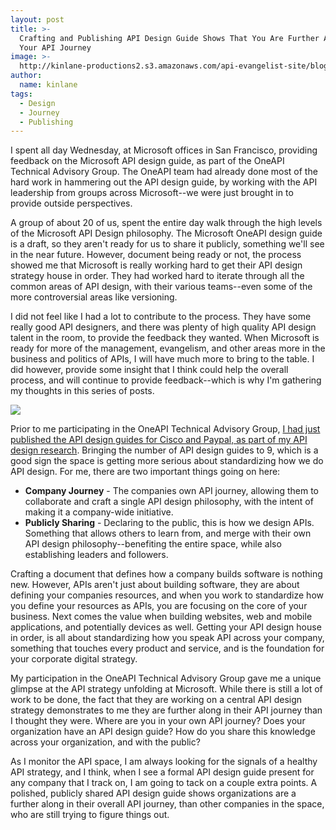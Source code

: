 ```yaml
---
layout: post
title: >-
  Crafting and Publishing API Design Guide Shows That You Are Further Along In
  Your API Journey
image: >-
  http://kinlane-productions2.s3.amazonaws.com/api-evangelist-site/blog/kin-lane-api-evangelist-microsoft.png
author:
  name: kinlane
tags:
  - Design
  - Journey
  - Publishing
---
```

I spent all day Wednesday, at Microsoft offices in San Francisco, providing feedback on the Microsoft API design guide, as part of the OneAPI Technical Advisory Group. The OneAPI team had already done most of the hard work in hammering out the API design guide, by working with the API leadership from groups across Microsoft--we were just brought in to provide outside perspectives.

A group of about 20 of us, spent the entire day walk through the high levels of the Microsoft API Design philosophy. The Microsoft OneAPI design guide is a draft, so they aren't ready for us to share it publicly, something we'll see in the near future. However, document being ready or not, the process showed me that Microsoft is really working hard to get their API design strategy house in order. They had worked hard to iterate through all the common areas of API design, with their various teams--even some of the more controversial areas like versioning.

I did not feel like I had a lot to contribute to the process. They have some really good API designers, and there was plenty of high quality API design talent in the room, to provide the feedback they wanted. When Microsoft is ready for more of the management, evangelism, and other areas more in the business and politics of APIs, I will have much more to bring to the table. I did however, provide some insight that I think could help the overall process, and will continue to provide feedback--which is why I'm gathering my thoughts in this series of posts.

![](http://kinlane-productions2.s3.amazonaws.com/api-evangelist-site/blog/api-design-guide.png)

Prior to me participating in the OneAPI Technical Advisory Group, [I had just published the API design guides for Cisco and Paypal, as part of my API design research](http://design.apievangelist.com/tools.html). Bringing the number of API design guides to 9, which is a good sign the space is getting more serious about standardizing how we do API design. For me, there are two important things going on here:

*   **Company Journey** \- The companies own API journey, allowing them to collaborate and craft a single API design philosophy, with the intent of making it a company-wide initiative.
*   **Publicly Sharing** \- Declaring to the public, this is how we design APIs. Something that allows others to learn from, and merge with their own API design philosophy--benefiting the entire space, while also establishing leaders and followers.

Crafting a document that defines how a company builds software is nothing new. However, APIs aren't just about building software, they are about defining your companies resources, and when you work to standardize how you define your resources as APIs, you are focusing on the core of your business. Next comes the value when building websites, web and mobile applications, and potentially devices as well. Getting your API design house in order, is all about standardizing how you speak API across your company, something that touches every product and service, and is the foundation for your corporate digital strategy.

My participation in the OneAPI Technical Advisory Group gave me a unique glimpse at the API strategy unfolding at Microsoft. While there is still a lot of work to be done, the fact that they are working on a central API design strategy demonstrates to me they are further along in their API journey than I thought they were. Where are you in your own API journey? Does your organization have an API design guide? How do you share this knowledge across your organization, and with the public?

As I monitor the API space, I am always looking for the signals of a healthy API strategy, and I think, when I see a formal API design guide present for any company that I track on, I am going to tack on a couple extra points. A polished, publicly shared API design guide shows organizations are a further along in their overall API journey, than other companies in the space, who are still trying to figure things out.